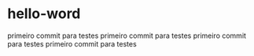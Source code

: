 # hello-word

primeiro commit para testes primeiro commit para testes primeiro commit para testes primeiro commit para testes
